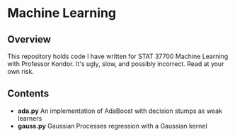 # Machine Learning

## Overview
This repository holds code I have written for STAT 37700 Machine Learning with Professor Kondor.
It's ugly, slow, and possibly incorrect. Read at your own risk.

## Contents

* **ada.py** An implementation of AdaBoost with decision stumps as weak learners
* **gauss.py** Gaussian Processes regression with a Gaussian kernel
